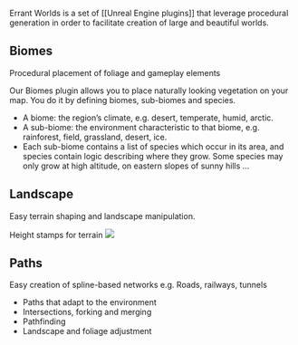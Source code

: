 Errant Worlds is a set of [[Unreal Engine plugins]] that leverage procedural generation in order to facilitate creation of large and beautiful worlds.

## Biomes
Procedural placement of foliage and gameplay elements

Our Biomes plugin allows you to place naturally looking vegetation on your map. You do it by defining biomes, sub-biomes and species. 
- A biome: the region’s climate, e.g. desert, temperate, humid, arctic. 
- A sub-biome: the environment characteristic to that biome, e.g. rainforest, field, grassland, desert, ice. 
- Each sub-biome contains a list of species which occur in its area, and species contain logic describing where they grow. Some species may only grow at high altitude, on eastern slopes of sunny hills ...
## Landscape
Easy terrain shaping and landscape manipulation.

Height stamps for terrain
![](https://static.wixstatic.com/media/8521ee_4b73970a9bd64c26bfe7c8964f605764f000.jpg/v1/fill/w_912,h_513,al_c,q_85,usm_0.33_1.00_0.00,enc_auto/8521ee_4b73970a9bd64c26bfe7c8964f605764f000.jpg)

## Paths
Easy creation of spline-based networks
e.g. Roads, railways, tunnels
- Paths that adapt to the environment
- Intersections, forking and merging
- Pathfinding
- Landscape and foliage adjustment